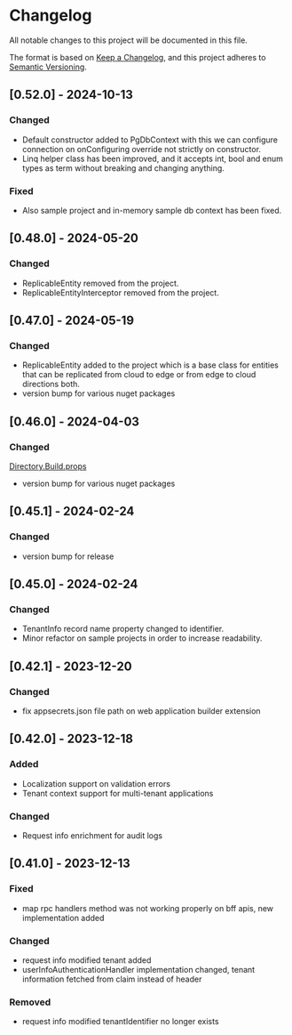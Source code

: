 # Changelog

All notable changes to this project will be documented in this file.

The format is based on [Keep a Changelog](https://keepachangelog.com/en/1.0.0/),
and this project adheres to [Semantic Versioning](https://semver.org/spec/v2.0.0.html).

## [0.52.0] - 2024-10-13

### Changed
- Default constructor added to PgDbContext with this we can configure connection on onConfiguring override not strictly on constructor.
- Linq helper class has been improved, and it accepts int, bool and enum types as term without breaking and changing anything.

### Fixed
- Also sample project and in-memory sample db context has been fixed.

## [0.48.0] - 2024-05-20

### Changed

- ReplicableEntity removed from the project.
- ReplicableEntityInterceptor removed from the project.

## [0.47.0] - 2024-05-19

### Changed

- ReplicableEntity added to the project which is a base class for entities that can be replicated from cloud to edge or from edge to cloud directions both.
- version bump for various nuget packages

## [0.46.0] - 2024-04-03

### Changed
[Directory.Build.props](Directory.Build.props)
- version bump for various nuget packages

## [0.45.1] - 2024-02-24

### Changed

- version bump for release

## [0.45.0] - 2024-02-24

### Changed

- TenantInfo record name property changed to identifier.
- Minor refactor on sample projects in order to increase readability.

## [0.42.1] - 2023-12-20

### Changed

- fix appsecrets.json file path on web application builder extension

## [0.42.0] - 2023-12-18

### Added

- Localization support on validation errors
- Tenant context support for multi-tenant applications

### Changed

- Request info enrichment for audit logs

## [0.41.0] - 2023-12-13

### Fixed

- map rpc handlers method was not working properly on bff apis, new implementation added

### Changed

- request info modified tenant added
- userInfoAuthenticationHandler implementation changed, tenant information fetched from claim instead of header

### Removed

- request info modified tenantIdentifier no longer exists
